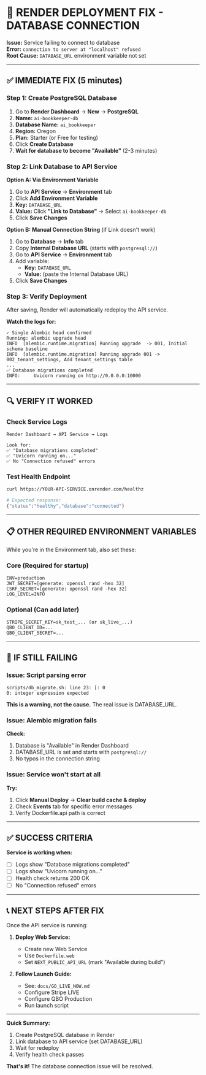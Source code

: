 # 🚨 RENDER DEPLOYMENT FIX - DATABASE CONNECTION

**Issue:** Service failing to connect to database  
**Error:** `connection to server at "localhost" refused`  
**Root Cause:** `DATABASE_URL` environment variable not set

---

## ✅ IMMEDIATE FIX (5 minutes)

### Step 1: Create PostgreSQL Database

1. Go to **Render Dashboard** → **New** → **PostgreSQL**
2. **Name:** `ai-bookkeeper-db`
3. **Database Name:** `ai_bookkeeper`
4. **Region:** Oregon
5. **Plan:** Starter (or Free for testing)
6. Click **Create Database**
7. **Wait for database to become "Available"** (2-3 minutes)

### Step 2: Link Database to API Service

**Option A: Via Environment Variable**
1. Go to **API Service** → **Environment** tab
2. Click **Add Environment Variable**
3. **Key:** `DATABASE_URL`
4. **Value:** Click **"Link to Database"** → Select `ai-bookkeeper-db`
5. Click **Save Changes**

**Option B: Manual Connection String** (if Link doesn't work)
1. Go to **Database** → **Info** tab
2. Copy **Internal Database URL** (starts with `postgresql://`)
3. Go to **API Service** → **Environment** tab
4. Add variable:
   - **Key:** `DATABASE_URL`
   - **Value:** (paste the Internal Database URL)
5. Click **Save Changes**

### Step 3: Verify Deployment

After saving, Render will automatically redeploy the API service.

**Watch the logs for:**
```
✓ Single Alembic head confirmed
Running: alembic upgrade head
INFO  [alembic.runtime.migration] Running upgrade  -> 001, Initial schema baseline
INFO  [alembic.runtime.migration] Running upgrade 001 -> 002_tenant_settings, Add tenant_settings table
...
✅ Database migrations completed
INFO:     Uvicorn running on http://0.0.0.0:10000
```

---

## 🔍 VERIFY IT WORKED

### Check Service Logs
```
Render Dashboard → API Service → Logs

Look for:
✅ "Database migrations completed"
✅ "Uvicorn running on..."
✅ No "Connection refused" errors
```

### Test Health Endpoint
```bash
curl https://YOUR-API-SERVICE.onrender.com/healthz

# Expected response:
{"status":"healthy","database":"connected"}
```

---

## 📋 OTHER REQUIRED ENVIRONMENT VARIABLES

While you're in the Environment tab, also set these:

### Core (Required for startup)
```
ENV=production
JWT_SECRET=[generate: openssl rand -hex 32]
CSRF_SECRET=[generate: openssl rand -hex 32]
LOG_LEVEL=INFO
```

### Optional (Can add later)
```
STRIPE_SECRET_KEY=sk_test_... (or sk_live_...)
QBO_CLIENT_ID=...
QBO_CLIENT_SECRET=...
```

---

## 🚨 IF STILL FAILING

### Issue: Script parsing error
```
scripts/db_migrate.sh: line 23: [: 0
0: integer expression expected
```

**This is a warning, not the cause.** The real issue is DATABASE_URL.

### Issue: Alembic migration fails
**Check:**
1. Database is "Available" in Render Dashboard
2. DATABASE_URL is set and starts with `postgresql://`
3. No typos in the connection string

### Issue: Service won't start at all
**Try:**
1. Click **Manual Deploy** → **Clear build cache & deploy**
2. Check **Events** tab for specific error messages
3. Verify Dockerfile.api path is correct

---

## ✅ SUCCESS CRITERIA

**Service is working when:**
- [ ] Logs show "Database migrations completed"
- [ ] Logs show "Uvicorn running on..."
- [ ] Health check returns 200 OK
- [ ] No "Connection refused" errors

---

## 📞 NEXT STEPS AFTER FIX

Once the API service is running:

1. **Deploy Web Service:**
   - Create new Web Service
   - Use `Dockerfile.web`
   - Set `NEXT_PUBLIC_API_URL` (mark "Available during build")

2. **Follow Launch Guide:**
   - See: `docs/GO_LIVE_NOW.md`
   - Configure Stripe LIVE
   - Configure QBO Production
   - Run launch script

---

**Quick Summary:**
1. Create PostgreSQL database in Render
2. Link database to API service (set DATABASE_URL)
3. Wait for redeploy
4. Verify health check passes

**That's it!** The database connection issue will be resolved.
